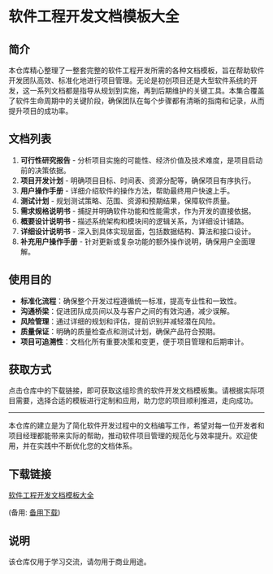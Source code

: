 # 软件工程开发文档模板大全

## 简介

本仓库精心整理了一整套完整的软件工程开发所需的各种文档模板，旨在帮助软件开发团队高效、标准化地进行项目管理。无论是初创项目还是大型软件系统的开发，这一系列文档都是指导从规划到实施，再到后期维护的关键工具。本集合覆盖了软件生命周期中的关键阶段，确保团队在每个步骤都有清晰的指南和记录，从而提升项目的成功率。

## 文档列表

1. **可行性研究报告** - 分析项目实施的可能性、经济价值及技术难度，是项目启动前的决策依据。
2. **项目开发计划** - 明确项目目标、时间表、资源分配等，确保项目有序执行。
3. **用户操作手册** - 详细介绍软件的操作方法，帮助最终用户快速上手。
4. **测试计划** - 规划测试策略、范围、资源和预期结果，保障软件质量。
5. **需求规格说明书** - 捕捉并明确软件功能和性能需求，作为开发的直接依据。
6. **概要设计说明书** - 描述系统架构和模块间的逻辑关系，为详细设计铺路。
7. **详细设计说明书** - 深入到具体实现层面，包括数据结构、算法和接口设计。
8. **补充用户操作手册** - 针对更新或复杂功能的额外操作说明，确保用户全面理解。

## 使用目的

- **标准化流程**：确保整个开发过程遵循统一标准，提高专业性和一致性。
- **沟通桥梁**：促进团队成员间以及与客户之间的有效沟通，减少误解。
- **风险管理**：通过详细的规划和评估，提前识别并减轻潜在风险。
- **质量保证**：明确的质量检查点和测试计划，确保产品符合预期。
- **项目可追溯性**：文档化所有重要决策和变更，便于项目管理和后期审计。

## 获取方式

点击仓库中的下载链接，即可获取这组珍贵的软件开发文档模板集。请根据实际项目需要，选择合适的模板进行定制和应用，助力您的项目顺利推进，走向成功。

---

本仓库的建立是为了简化软件开发过程中的文档编写工作，希望对每一位开发者和项目经理都能带来实际的帮助，推动软件项目管理的规范化与效率提升。欢迎使用，并在实践中不断优化您的文档体系。

## 下载链接
[软件工程开发文档模板大全](https://pan.quark.cn/s/b04ffe56aa47) 

(备用: [备用下载](https://pan.baidu.com/s/1mWEO9ZNR1bh1ZxKzY1C4kw?pwd=1234))

## 说明

该仓库仅用于学习交流，请勿用于商业用途。
